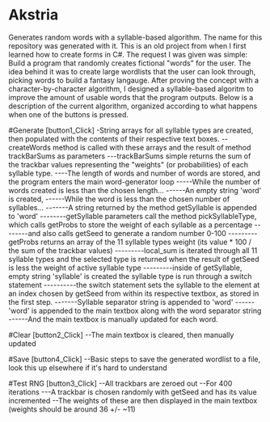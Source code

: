 # Akstria
Generates random words with a syllable-based algorithm. The name for this repository was generated with it.
This is an old project from when I first learned how to create forms in C#. The request I was given was simple:
Build a program that randomly creates fictional "words" for the user. The idea behind it was to create large wordlists that the user can look through, picking words to build a fantasy langauge. After proving the concept with a character-by-character algorithm, I designed a syllable-based algoritm to improve the amount of usable words that the program outputs. Below is a description of the current algorithm, organized according to what happens when one of the buttons is pressed.

#Generate
	[button1_Click]
-String arrays for all syllable types are created, then populated with the contents of their respective text boxes.
--createWords method is called with these arrays and the result of method trackBarSums as parameters
---trackBarSums simple returns the sum of the trackbar values representing the "weights" (or probabilities) of each syllable type.
----The length of words and number of words are stored, and the program enters the main word-generator loop
-----While the number of words created is less than the chosen length...
------An empty string 'word' is created,
------While the word is less than the chosen number of syllables...
-------A string returned by the method getSyllable is appended to 'word'
--------getSyllable parameters call the method pickSyllableType, which calls getProbs to store the weight of each syllable as a percentage
--------and also calls getSeed to generate a random number 0-100
---------getProbs returns an array of the 11 syllable types weight (its value * 100 / the sum of the trackbar values)
---------local_sum is iterated through all 11 syllable types and the selected type is returned when the result of getSeed is less the weight of active syllable type
---------inside of getSyllable, empty string 'syllable' is created the syllable type is run through a switch statement
----------the switch statement sets the syllable to the element at an index chosen by getSeed from within its respective textbox, as stored in the first step.
-------Syllable separator string is appended to 'word'
------'word' is appended to the main textbox along with the word separator string
------And the main textbox is manually updated for each word.
					
#Clear
	[button2_Click]
--The main textbox is cleared, then manually updated

#Save
	[button4_Click]
--Basic steps to save the generated wordlist to a file, look this up elsewhere if it's hard to understand

#Test RNG
	[button3_Click]
--All trackbars are zeroed out
--For 400 iterations
---A trackbar is chosen randomly with getSeed and has its value incremented
--The weights of these are then displayed in the main textbox (weights should be around 36 +/- ~11)
